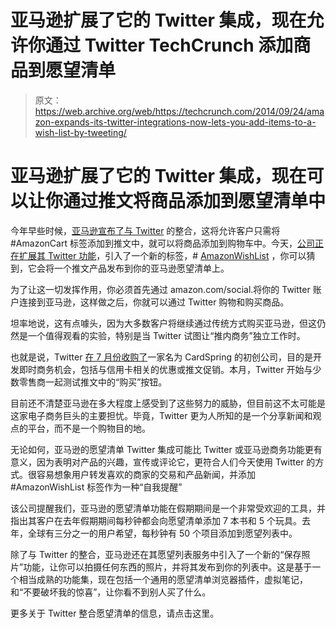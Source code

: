 # 亚马逊扩展了它的 Twitter 集成，现在允许你通过 Twitter TechCrunch 添加商品到愿望清单

> 原文：<https://web.archive.org/web/https://techcrunch.com/2014/09/24/amazon-expands-its-twitter-integrations-now-lets-you-add-items-to-a-wish-list-by-tweeting/>

# 亚马逊扩展了它的 Twitter 集成，现在可以让你通过推文将商品添加到愿望清单中

今年早些时候，[亚马逊宣布了与 Twitter](https://web.archive.org/web/20221204000100/https://beta.techcrunch.com/2014/05/05/amazon-extends-its-shopping-cart-to-twitter/) 的整合，这将允许客户只需将#AmazonCart 标签添加到推文中，就可以将商品添加到购物车中。今天，[公司正在扩展其 Twitter 功能](https://web.archive.org/web/20221204000100/http://phx.corporate-ir.net/phoenix.zhtml?c=176060&p=RssLanding&cat=news&id=1970746)，引入了一个新的标签，# [AmazonWishList](https://web.archive.org/web/20221204000100/http://www.amazon.com/AmazonWishList) ，你可以猜到，它会将一个推文产品发布到你的亚马逊愿望清单上。

为了让这一切发挥作用，你必须首先通过 amazon.com/social.将你的 Twitter 账户连接到亚马逊，这样做之后，你就可以通过 Twitter 购物和购买商品。

坦率地说，这有点噱头，因为大多数客户将继续通过传统方式购买亚马逊，但这仍然是一个值得观看的实验，特别是当 Twitter 试图让“推内商务”独立工作时。

也就是说，Twitter [在 7 月份收购了](https://web.archive.org/web/20221204000100/https://beta.techcrunch.com/2014/07/17/twitter-cardspring/)一家名为 CardSpring 的初创公司，目的是开发即时商务机会，包括与信用卡相关的优惠或推文促销。本月，Twitter 开始与少数零售商一起测试推文中的“购买”按钮。

目前还不清楚亚马逊在多大程度上感受到了这些努力的威胁，但目前这不太可能是这家电子商务巨头的主要担忧。毕竟，Twitter 更为人所知的是一个分享新闻和观点的平台，而不是一个购物目的地。

无论如何，亚马逊的愿望清单 Twitter 集成可能比 Twitter 或亚马逊商务功能更有意义，因为表明对产品的兴趣，宣传或评论它，更符合人们今天使用 Twitter 的方式。很容易想象用户转发喜欢的商家的交易和产品新闻，并添加#AmazonWishList 标签作为一种“自我提醒”

该公司提醒我们，亚马逊的愿望清单功能在假期期间是一个非常受欢迎的工具，并指出其客户在去年假期期间每秒钟都会向愿望清单添加 7 本书和 5 个玩具。去年，全球有三分之一的用户希望，每秒钟有 50 个项目添加到愿望列表中。

除了与 Twitter 的整合，亚马逊还在其愿望列表服务中引入了一个新的“保存照片”功能，让你可以拍摄任何东西的照片，并将其发布到你的列表中。这是基于一个相当成熟的功能集，现在包括一个通用的愿望清单浏览器插件，虚拟笔记，和“不要破坏我的惊喜”，让你看不到别人买了什么。

更多关于 Twitter 整合愿望清单的信息，请点击这里。